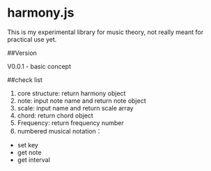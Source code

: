 harmony.js
==========

This is my experimental library for music theory, 
not really meant for practical use yet.

##Version

V0.0.1 - basic concept

##check list

1. core structure: return harmony object
2. note: input note name and return note object
3. scale: input name and return scale array
4. chord: return chord object
5. Frequency: return frequency number
6. numbered musical notation：
  - set key
  - get note
  - get interval


